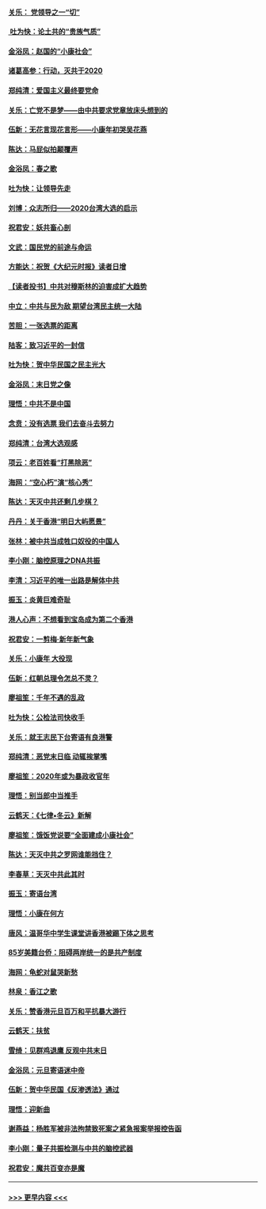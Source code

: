 #### [关乐： 党领导之一“切”](../pages/nsc993/n11804505.md?t=01192102) 
#### [ 吐为快：论土共的“贵族气质”](../pages/nsc993/n11804490.md?t=01192102) 
#### [金浴凤：赵国的“小康社会”](../pages/nsc993/n11804452.md?t=01192102) 
#### [诸葛高参：行动，灭共于2020](../pages/nsc993/n11804120.md?t=01192102) 
#### [郑纯清：爱国主义最终要党命](../pages/nsc993/n11802197.md?t=01192102) 
#### [关乐：亡党不是梦——由中共要求党章放床头想到的](../pages/nsc993/n11802156.md?t=01192102) 
#### [伍新：无花言现花言形——小康年初哭吴花燕](../pages/nsc993/n11800044.md?t=01192102) 
#### [陈达：马屁似拍颠覆声](../pages/nsc993/n11800010.md?t=01192102) 
#### [金浴凤：春之歌](../pages/nsc993/n11797687.md?t=01192102) 
#### [吐为快：让领导先走](../pages/nsc993/n11797512.md?t=01192102) 
#### [刘博：众志所归——2020台湾大选的启示](../pages/nsc993/n11796878.md?t=01192102) 
#### [祝君安：妖共畜心剖](../pages/nsc993/n11794273.md?t=01192102) 
#### [文武：国民党的前途与命运](../pages/nsc993/n11794198.md?t=01192102) 
#### [方能达：祝贺《大纪元时报》读者日增](../pages/nsc993/n11793807.md?t=01192102) 
#### [【读者投书】中共对穆斯林的迫害成扩大趋势](../pages/nsc993/n11791371.md?t=01192102) 
#### [中立：中共与民为敌 期望台湾民主统一大陆](../pages/nsc993/n11790392.md?t=01192102) 
#### [苦胆：一张选票的距离](../pages/nsc993/n11788914.md?t=01192102) 
#### [陆客：致习近平的一封信](../pages/nsc993/n11788867.md?t=01192102) 
#### [吐为快：贺中华民国之民主光大](../pages/nsc993/n11788618.md?t=01192102) 
#### [金浴凤：末日党之像](../pages/nsc993/n11787475.md?t=01192102) 
#### [理悟：中共不是中国](../pages/nsc993/n11787463.md?t=01192102) 
#### [念贲：没有选票  我们去奋斗去努力](../pages/nsc993/n11787398.md?t=01192102) 
#### [郑纯清：台湾大选观感](../pages/nsc993/n11786210.md?t=01192102) 
#### [项云：老百姓看“打黑除恶”](../pages/nsc993/n11785398.md?t=01192102) 
#### [海网：“空心朽”演“核心秀”](../pages/nsc993/n11783874.md?t=01192102) 
#### [陈达：天灭中共还剩几步棋？](../pages/nsc993/n11783719.md?t=01192102) 
#### [丹丹：关于香港“明日大屿愿景”](../pages/nsc993/n11783273.md?t=01192102) 
#### [张林：被中共当成牲口奴役的中国人](../pages/nsc993/n11782397.md?t=01192102) 
#### [李小刚：脑控原理之DNA共振](../pages/nsc993/n11780962.md?t=01192102) 
#### [李清：习近平的唯一出路是解体中共](../pages/nsc993/n11780866.md?t=01192102) 
#### [振玉：炎黄巨难奇耻](../pages/nsc993/n11779632.md?t=01192102) 
#### [港人心声：不想看到宝岛成为第二个香港](../pages/nsc993/n11778817.md?t=01192102) 
#### [祝君安：一剪梅‧新年新气象](../pages/nsc993/n11776340.md?t=01192102) 
#### [关乐：小康年 大役现](../pages/nsc993/n11774213.md?t=01192102) 
#### [伍新：红朝总理令怎总不灵？](../pages/nsc993/n11770813.md?t=01192102) 
#### [廖祖笙：千年不遇的乱政](../pages/nsc993/n11770373.md?t=01192102) 
#### [吐为快：公检法司快收手](../pages/nsc993/n11770359.md?t=01192102) 
#### [关乐：就王志民下台寄语有良港警](../pages/nsc993/n11769903.md?t=01192102) 
#### [郑纯清：恶党末日临 动辄挨掌嘴](../pages/nsc993/n11769356.md?t=01192102) 
#### [廖祖笙：2020年或为暴政收官年](../pages/nsc993/n11768216.md?t=01192102) 
#### [理悟：别当郎中当推手](../pages/nsc993/n11768243.md?t=01192102) 
#### [云鹤天：《七律▪冬云》新解](../pages/nsc993/n11768204.md?t=01192102) 
#### [廖祖笙：饿饭党说要“全面建成小康社会”](../pages/nsc993/n11767482.md?t=01192102) 
#### [陈达：天灭中共之罗网谁能挡住？](../pages/nsc993/n11767465.md?t=01192102) 
#### [李春草：天灭中共此其时](../pages/nsc993/n11767452.md?t=01192102) 
#### [振玉：寄语台湾](../pages/nsc993/n11767432.md?t=01192102) 
#### [理悟：小康在何方](../pages/nsc993/n11767394.md?t=01192102) 
#### [唐风：温哥华中学生课堂讲香港被踢下体之思考](../pages/nsc993/n11766848.md?t=01192102) 
#### [85岁美籍台侨：阻碍两岸统一的是共产制度](../pages/nsc993/n11765043.md?t=01192102) 
#### [海网：龟蛇对鼠哭新愁](../pages/nsc993/n11764895.md?t=01192102) 
#### [林泉：香江之歌](../pages/nsc993/n11764415.md?t=01192102) 
#### [关乐：赞香港元旦百万和平抗暴大游行](../pages/nsc993/n11764382.md?t=01192102) 
#### [云鹤天：扶贫](../pages/nsc993/n11764245.md?t=01192102) 
#### [雪绮：见群鸡退鹰  反观中共末日](../pages/nsc993/n11762112.md?t=01192102) 
#### [金浴凤：元旦寄语迷中帝](../pages/nsc993/n11761788.md?t=01192102) 
#### [伍新：贺中华民国《反渗透法》通过](../pages/nsc993/n11761994.md?t=01192102) 
#### [理悟：迎新曲](../pages/nsc993/n11761152.md?t=01192102) 
#### [谢燕益：杨胜军被非法拘禁致死案之紧急报案举报控告函](../pages/nsc993/n11756134.md?t=01192102) 
#### [李小刚：量子共振检测与中共的脑控武器](../pages/nsc993/n11754518.md?t=01192102) 
#### [祝君安：魔共百变亦是魔](../pages/nsc993/n11754469.md?t=01192102) 

----
#### [ >>> 更早内容 <<< ](../indexes/nsc993-earlier.md)
